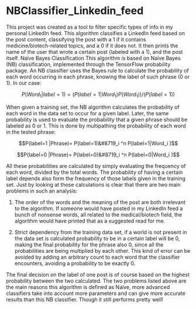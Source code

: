 # NBClassifier_Linkedin_feed
This project was created as a tool to filter specific types of info in my personal LinkedIn feed. This algorithm classifies a LinkedIn feed based on the post content, classifying the post with a 1 if it contains medicine/biotech-related topics, and a 0 if it does not. It then prints the name of the user that wrote a certain post (labeled with a 1), and the post itself. 
Naïve Bayes Classification 
This algorithm is based on Naïve Bayes (NB) classification, implemented through the TensorFlow probability package.  An NB classifier uses the Bayes rule to calculate the probability of each word occurring in each phrase, knowing the label of such phrase (0 or 1). In our case:

$$P(Word_1|label=1)=(P(label=1|Word_1) P(Word_1))/(P(label=1))$$

When given a training set, the NB algorithm calculates the probability of each word in the data set to occur for a given label. Later, the same probability is used to evaluate the probability that a given phrase should be labeled as 0 or 1. This is done by multipathing the probability of each word in the tested phrase:

$$P(label=1 |Phrase)= P(label=1)&#8719_i ^n P(label=1|Word_i )$$

$$P(label=0 |Phrase)= P(label=0)&#8719_i ^n P(label=0|Word_i )$$

All these probabilities are calculated by simply evaluating the frequency of each word, divided by the total words. The probability of having a certain label depends also form the frequency of those labels given in the training set. Just by looking at those calculations is clear that there are two main problems in such an analysis:

1) The order of the words and the meaning of the post are both irrelevant to the algorithm. If someone would have posted in my LinkedIn feed a bunch of nonsense words, all related to the medical/biotech field, the algorithm would have printed that as a suggested read for me. 

2) Strict dependency from the training data set, if a world is not present in the data set is calculated probability to be in a certain label will be 0, making the final probability for the phrase also 0, since all the probabilities are being multiplied by each other. This kind of error can be avoided by adding an arbitrary count to each word that the classifier encounters, avoiding a probability to be exactly 0.

The final decision on the label of one post is of course based on the highest probability between the two calculated. 
The two problems listed above are the main reasons this algorithm is defined as Naïve, more advanced classifiers take into account more parameters and can give more accurate results than this NB classifier. Though it still performs pretty well!
